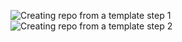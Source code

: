 ![Creating repo from a template step 1](./assets/template-step-1.png)
![Creating repo from a template step 2](./assets/template-step-2.png)
